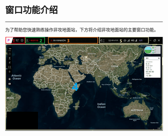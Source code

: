 # 窗口功能介绍

---

为了帮助您快速熟练操作非攻地面站，下方将介绍非攻地面站的主要窗口功能。

![Interface-function](/assets/interface-function/feigong_gcs1.png)



